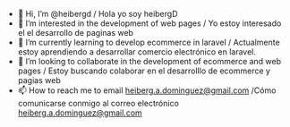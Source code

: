 - 👋 Hi, I’m @heibergd / Hola yo soy heibergD
- 👀 I’m interested in the development of web pages / Yo estoy interesado el el desarrollo de paginas web
- 🌱 I’m currently learning to develop ecommerce in laravel / Actualmente estoy aprendiendo a desarrollar comercio electrónico en laravel.
- 💞️ I’m looking to collaborate in the development of ecommerce and web pages / Estoy buscando colaborar en el desarrolllo de ecommerce y pagias web
- 📫 How to reach me to email heiberg.a.dominguez@gmail.com /Cómo comunicarse conmigo al correo electrónico heiberg.a.dominguez@gmail.com

<!---
heibergd/heibergd is a ✨ special ✨ repository because its `README.md` (this file) appears on your GitHub profile.
You can click the Preview link to take a look at your changes.
--->
